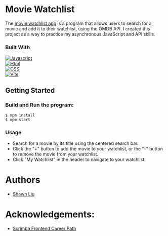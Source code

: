 # Movie Watchlist
The [movie watchlist app](https://movie-watchlist-shawnliu.netlify.app/) is a program that allows users to search for a movie and add it to their watchlist, using the OMDB API.  I created this project as a way to practice my asynchronous JavaScript and API skills.

### Built With
[![Javascript][Javascript.js]][Javascript-url]\
[![Html][Html.js]][Html-url]\
[![CSS][CSS.js]][CSS-url]\
[![Vite][Vite.js]][Vite-url]

## Getting Started
### Build and Run the program:

```
$ npm install
$ npm start
````

### Usage
* Search for a movie by its title using the centered search bar.
* Click the "+" button to add the movie to your watchlist, or the "-" button to remove the movie from your watchlist.
* Click "My Watchlist" in the header to navigate to your watchlist. 

# Authors
* [Shawn Liu](https://github.com/shawn8913)

# Acknowledgements:
* [Scrimba Frontend Career Path](https://scrimba.com/learn/frontend)

[Javascript.js]: https://img.shields.io/badge/Javascript-20232A?style=for-the-badge&logo=javascript
[Javascript-url]: https://developer.mozilla.org/en-US/docs/Web/JavaScript
[Html.js]: https://img.shields.io/badge/html-20232A?style=for-the-badge&logo=html5
[Html-url]: https://developer.mozilla.org/en-US/docs/Learn/Getting_started_with_the_web/HTML_basics
[CSS.js]: https://img.shields.io/badge/css-20232A?style=for-the-badge&logo=css3
[CSS-url]: https://developer.mozilla.org/en-US/docs/Web/CSS
[Vite.js]: https://img.shields.io/badge/Vite-20232A?style=for-the-badge&logo=vite
[Vite-url]: https://vitejs.dev/
